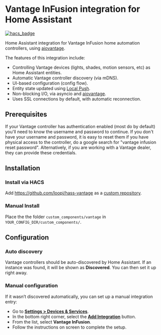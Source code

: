 # Vantage InFusion integration for Home Assistant

[![hacs_badge](https://img.shields.io/badge/HACS-Custom-41BDF5.svg?style=for-the-badge)](https://github.com/hacs/integration)

Home Assistant integration for Vantage InFusion home automation controllers, using [aiovantage](https://github.com/loopj/aiovantage).

The features of this integration include:
- Controlling Vantage devices (lights, shades, motion sensors, etc) as Home Assistant entities.
- Automatic Vantage controller discovery (via mDNS).
- UI-based configuration (config flow).
- Entity state updated using [Local Push](https://www.home-assistant.io/blog/2016/02/12/classifying-the-internet-of-things/#classifiers).
- Non-blocking I/O, via asyncio and [aiovantage](https://github.com/loopj/aiovantage).
- Uses SSL connections by default, with automatic reconnection.


## Prerequisites

If your Vantage controller has authentication enabled (most do by default) you'll need to know the username and password to continue. If you don't have your username and password, it is easy to reset them if you have physical access to the controller, do a google search for "vantage infusion reset password". Alternatively, if you are working with a Vantage dealer, they can provide these credentials.


## Installation

### Install via HACS

Add <https://github.com/loopj/hass-vantage> as a [custom repository](https://hacs.xyz/docs/faq/custom_repositories/).

### Manual Install

Place the the folder `custom_components/vantage` in `YOUR_CONFIG_DIR/custom_components/`.


## Configuration

### Auto discovery

Vantage controllers should be auto-discovered by Home Assistant. If an instance was found, it will be shown as **Discovered**. You can then set it up right away.

### Manual configuration

If it wasn’t discovered automatically, you can set up a manual integration entry:

- Go to [**Settings > Devices & Services**](https://my.home-assistant.io/redirect/integrations).
- In the bottom right corner, select the [**Add Integration**](https://my.home-assistant.io/redirect/config_flow_start?domain=vantage) button.
- From the list, select **Vantage InFusion**.
- Follow the instructions on screen to complete the setup.
